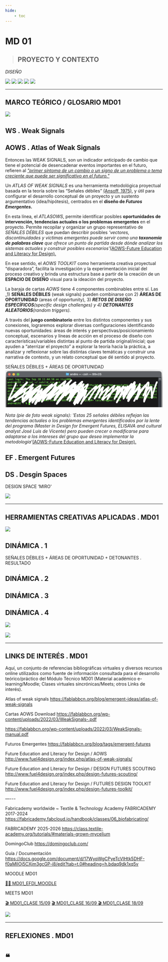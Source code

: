 ```yaml
---
hide:
    - toc
---
```





# **MD** 01

>## **PROYECTO Y CONTEXTO** 
*DISEÑO*

![](../images/MT01/.png) 
![](../images/MT01/.png) 
![](../images/MT01/.png) 
![](../images/MT01/.png) 
![](../images/MT01/.png) 

_____

## **MARCO TEÓRICO / GLOSARIO** MD01
![](../images/MT01/.png) 

## **WS** . Weak Signals

## **AOWS** . Atlas of Weak Signals 
Entonces las WEAK SIGNALS, son un indicador anticipado de cambio que tiene el potencial de desencadenar eventos importantes en el futuro, refieren al _["primer síntoma de un cambio o un signo de un problema o tema creciente que puede ser significativo en el futuro."](https://www.sciencedirect.com/science/article/pii/S1389934123001703#ab0010)_

Un _ATLAS OF WEAK SIGNALS_ es una herramienta metodológica proyectual basada en la teoría sobre las “Señales débiles” [(Ansoff, 1975)](https://www.sciencedirect.com/science/article/pii/S0016328725000448#bib3), y útil para configurar el desarrollo conceptual de un proyecto y un sustento argumentativo (idea/hipótesis), centrados en el **diseño de _Futuros Emergentes._**


En esta línea, el _ATLASOWS_, permite identificar posibles **oportunidades de intervención, tendencias actuales o los problemas emergentes** en el proyecto. Permite recopilar y organizar un grupo representativo de _SEÑALES DÉBILES_ que puedan describir posibles _‘vectores, discontinuidades y víctimas emergentes puede servir como una **taxonomía de palabras clave** que ofrece un punto de partida desde dónde analizar los sistemas actuales y construir posibles escenarios'_[(AOWS-Future Education and Literacy for Design).](http://www.fuel4design.org/index.php/atlas-of-weak-signals/)

En ese sentido, el _AOWS TOOLKIT_ como herramienta creativa proyectual “disparadora”,  facilita la investigación y la experimentación inicial del proceso creativo y brinda una estructura base a partir de la creación de un **ESPACIO DE DISEÑO** visual para la ideación del proyecto. 


La baraja de cartas _AOWS_ tiene 4 componentes combinables entre sí. Las _1) **SEÑALES DÉBILES** (weak signals) pueden combinarse con 2) **ÁREAS DE OPORTUNIDAD** (areas of opportunity), 3) _**RETOS DE DISEÑO ESPECÍFICOS**(specific design challenges) y 4) **DETONANTES ALEATORIOS**(random triggers)._


A través del **juego combinatorio** entre los distintos componentes y sus conexiones, lograremos explorar diversas configuraciones identificando nuevas oportunidades: áreas de interés y perspectivas/posicionamiento conceptual, escenarios y líneas de acción en el proceso de diseño con características/variables distintas al punto de partida original/inicial; que ayuden a “aterrizar el proyecto” a explorar la teoría hacia la práctica, a analizar y reflexionar sobre las distintas claves temáticas y construir una narrativa de contexto, y un relato conceptual que dé sentido al proyecto.

SEÑALES DÉBILES + ÁREAS DE OPORTUNIDAD
![](../images/MT01/sshkey1.png)

_Nota (pie de foto weak signals):_ _'Estas 25 señales débiles reflejan las tendencias actuales o los problemas emergentes identificados por la lente del programa (Master in Design for Emergent Futures, ELISAVA and cultural analyst José Luis de Vicente) pero pueden crecer o modificarse para adaptarse a los intereses del grupo que desea implementar la metodología’_[(AOWS-Future Education and Literacy for Design).](http://www.fuel4design.org/index.php/atlas-of-weak-signals/)

## **EF** . Emergent Futures  

## **DS** . Desgin Spaces
DESIGN SPACE ‘MIRO' 


![](../images/MT01/.png) 

_____

## **HERRAMIENTAS CREATIVAS APLICADAS .** MD01
![](../images/MT01/.png) 

## **DINÁMICA** . 1

SEÑALES DÉBILES +  ÁREAS DE OPORTUNIDAD + DETONANTES . RESULTADO

## **DINÁMICA** . 2

## **DINÁMICA** . 3

## **DINÁMICA** . 4


![](../images/MT01/.png) 



![](../images/MT01/.png)


_____

## **LINKS DE INTERÉS .** MD01 

Aquí, un conjunto de referencias bibliográficas virtuales y diversos recursos online utilizados como fuente de información consultada para el desarrollo teórico/práctico del Módulo Técnico MD01 (Material académico e-learning/Moodle; Clases virtuales sincrónicas/Meets; otros Links de interés).

Atlas of weak signals
<https://fablabbcn.org/blog/emergent-ideas/atlas-of-weak-signals>

Cartas AOWS Download 
<https://fablabbcn.org/wp-content/uploads/2022/03/WeakSignals-.pdf> 

<https://fablabbcn.org/wp-content/uploads/2022/03/WeakSignals-manual.pdf> 

Futuros Emergentes
<https://fablabbcn.org/blog/tags/emergent-futures>

Future Education and Literacy for Design / AOWS
<http://www.fuel4design.org/index.php/atlas-of-weak-signals/>

Future Education and Literacy for Design / DESIGN FUTURES SCOUTING
<http://www.fuel4design.org/index.php/design-futures-scouting/>

Future Education and Literacy for Design / FUTURES DESIGN TOOLKIT
<http://www.fuel4design.org/index.php/design-futures-toolkit/>

—---

Fabricademy worldwide ~ Textile & Technology Academy 
FABRICADEMY 2017-2024 
<https://fabricademy.fabcloud.io/handbook/classes/06_biofabricating/>

FABRICADEMY 2025-2026 
<https://class.textile-academy.org/tutorials/#materials-grown-mycelium> 

DomingoClub
<https://domingoclub.com/>

Guía / Documentación
<https://docs.google.com/document/d/17WyqWgCPyeTcVlHtk5DHF-f0aMlIOj5CXjm3gcGP-i8/edit?tab=t.0#heading=h.bdaq9dk1xq5v>

MOODLE MD01

[🧑‍💻 MD01_EFDI_MOODLE](https://ev1.utec.edu.uy/moodle/course/view.php?id=15375&section=11)

MEETS  MD01 

[🎬 MD01_CLASE 15/09](https://drive.google.com/file/d/1-UcFQNnW3PcgWsEp0dHobVBY0VB2UzbB/view)
[🎬 MD01_CLASE 16/09 ](https://ev1.utec.edu.uy/moodle/mod/url/view.php?id=687130)
[🎬 MD01_CLASE 18/09](https://ev1.utec.edu.uy/moodle/mod/url/view.php?id=687494)

   

![](../images/MT01/.png) 

_____

## **REFLEXIONES .** MD01 
# ❝ 

 





